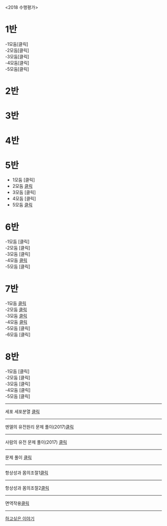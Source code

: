  
<2018 수행평가>  
# 1반
-1모둠[클릭]  
-2모둠[클릭]  
-3모둠[클릭]  
-4모둠[클릭]  
-5모둠[클릭]  

# 2반
# 3반
# 4반
# 5반  
- 1모둠 [클릭]  
- 2모둠 [클릭](https://youtu.be/Szu7-1cgXBY)
- 3모둠 [클릭]
- 4모둠 [클릭]
- 5모둠 [클릭](https://youtu.be/nc6RMNLGS8Q)    

# 6반      
-1모둠 [클릭]  
-2모둠 [클릭]  
-3모둠 [클릭]  
-4모둠 [클릭](https://youtu.be/kSs-y24r45s)    
-5모둠 [클릭]  

# 7반  
-1모둠 [클릭](https://youtu.be/V6lQ9rK2cxM)   
-2모둠 [클릭](https://youtu.be/T-k6VnyipVs)  
-3모둠 [클릭](https://youtu.be/YqdFg8tJH2M)   
-4모둠 [클릭](https://youtu.be/0D_sxJ0z2-g)   
-5모둠 [클릭]  
-6모둠 [클릭]    

# 8반  
-1모둠 [클릭]   
-2모둠 [클릭]   
-3모둠 [클릭]   
-4모둠 [클릭]   
-5모둠 [클릭]    

***  



세포 세포분열 [클릭](https://youtu.be/ag-y_Ix0eHw)    
***  
멘델의 유전원리 문제 풀이(2017)[클릭](https://youtu.be/N_FI_YIA5Yw)    
***  
사람의 유전 문제 풀이(2017) [클릭](https://youtu.be/UHtfhYY9v_o)      
***  
문제 풀이 [클릭](https://youtu.be/gt6QWPhgipM)  
***   

항상성과 몸의조절1[클릭](https://youtu.be/_iG46Am9IFM)   
***   
항상성과 몸의조절2[클릭](https://youtu.be/ycIynM7INOA)   
***

면역작용[클릭](https://youtu.be/_u_CtA4ppSM)   

***   

[하고싶은 이야기](http://padlet.com/dreamkii816/25)
